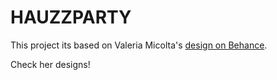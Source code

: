 # HAUZZPARTY

This project its based on Valeria Micolta's [design on Behance](https://www.behance.net/gallery/118605199/hauzzparty).

Check her designs!
